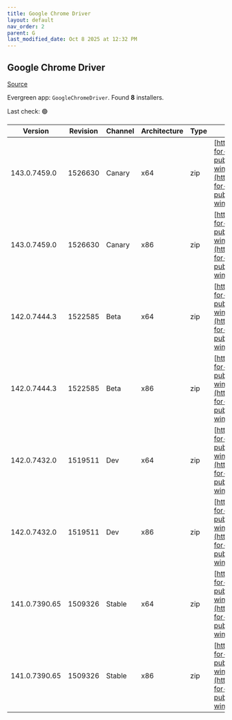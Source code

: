 ```yaml
---
title: Google Chrome Driver
layout: default
nav_order: 2
parent: G
last_modified_date: Oct 8 2025 at 12:32 PM
---
```


## Google Chrome Driver

[Source](https://googlechromelabs.github.io/chrome-for-testing/)

Evergreen app: `GoogleChromeDriver`. Found **8** installers.

Last check: 🟢

| Version       | Revision | Channel | Architecture | Type | URI                                                                                                                                                                                                        |
| ------------- | -------- | ------- | ------------ | ---- | ---------------------------------------------------------------------------------------------------------------------------------------------------------------------------------------------------------- |
| 143.0.7459.0  | 1526630  | Canary  | x64          | zip  | [https://storage.googleapis.com/chrome-for-testing-public/143.0.7459.0/win64/chromedriver-win64.zip](https://storage.googleapis.com/chrome-for-testing-public/143.0.7459.0/win64/chromedriver-win64.zip)   |
| 143.0.7459.0  | 1526630  | Canary  | x86          | zip  | [https://storage.googleapis.com/chrome-for-testing-public/143.0.7459.0/win32/chromedriver-win32.zip](https://storage.googleapis.com/chrome-for-testing-public/143.0.7459.0/win32/chromedriver-win32.zip)   |
| 142.0.7444.3  | 1522585  | Beta    | x64          | zip  | [https://storage.googleapis.com/chrome-for-testing-public/142.0.7444.3/win64/chromedriver-win64.zip](https://storage.googleapis.com/chrome-for-testing-public/142.0.7444.3/win64/chromedriver-win64.zip)   |
| 142.0.7444.3  | 1522585  | Beta    | x86          | zip  | [https://storage.googleapis.com/chrome-for-testing-public/142.0.7444.3/win32/chromedriver-win32.zip](https://storage.googleapis.com/chrome-for-testing-public/142.0.7444.3/win32/chromedriver-win32.zip)   |
| 142.0.7432.0  | 1519511  | Dev     | x64          | zip  | [https://storage.googleapis.com/chrome-for-testing-public/142.0.7432.0/win64/chromedriver-win64.zip](https://storage.googleapis.com/chrome-for-testing-public/142.0.7432.0/win64/chromedriver-win64.zip)   |
| 142.0.7432.0  | 1519511  | Dev     | x86          | zip  | [https://storage.googleapis.com/chrome-for-testing-public/142.0.7432.0/win32/chromedriver-win32.zip](https://storage.googleapis.com/chrome-for-testing-public/142.0.7432.0/win32/chromedriver-win32.zip)   |
| 141.0.7390.65 | 1509326  | Stable  | x64          | zip  | [https://storage.googleapis.com/chrome-for-testing-public/141.0.7390.65/win64/chromedriver-win64.zip](https://storage.googleapis.com/chrome-for-testing-public/141.0.7390.65/win64/chromedriver-win64.zip) |
| 141.0.7390.65 | 1509326  | Stable  | x86          | zip  | [https://storage.googleapis.com/chrome-for-testing-public/141.0.7390.65/win32/chromedriver-win32.zip](https://storage.googleapis.com/chrome-for-testing-public/141.0.7390.65/win32/chromedriver-win32.zip) |
